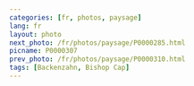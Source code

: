 ```yaml
---
categories: [fr, photos, paysage]
lang: fr
layout: photo
next_photo: /fr/photos/paysage/P0000285.html
picname: P0000307
prev_photo: /fr/photos/paysage/P0000310.html
tags: [Backenzahn, Bishop Cap]
---
```

